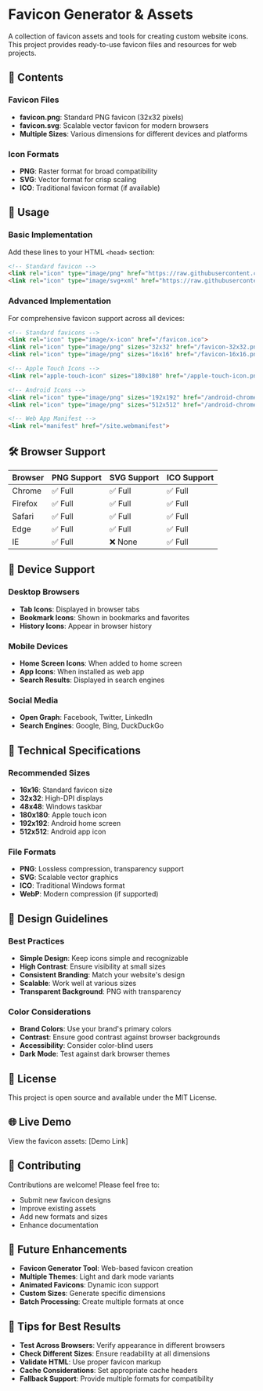 # Favicon Generator & Assets

A collection of favicon assets and tools for creating custom website icons. This project provides ready-to-use favicon files and resources for web projects.

## 🌟 Contents

### Favicon Files
- **favicon.png**: Standard PNG favicon (32x32 pixels)
- **favicon.svg**: Scalable vector favicon for modern browsers
- **Multiple Sizes**: Various dimensions for different devices and platforms

### Icon Formats
- **PNG**: Raster format for broad compatibility
- **SVG**: Vector format for crisp scaling
- **ICO**: Traditional favicon format (if available)

## 🚀 Usage

### Basic Implementation
Add these lines to your HTML `<head>` section:

```html
<!-- Standard favicon -->
<link rel="icon" type="image/png" href="https://raw.githubusercontent.com/melbinjp/favicon/master/favicon.png">
<link rel="icon" type="image/svg+xml" href="https://raw.githubusercontent.com/melbinjp/favicon/master/favicon.svg">
```

### Advanced Implementation
For comprehensive favicon support across all devices:

```html
<!-- Standard favicons -->
<link rel="icon" type="image/x-icon" href="/favicon.ico">
<link rel="icon" type="image/png" sizes="32x32" href="/favicon-32x32.png">
<link rel="icon" type="image/png" sizes="16x16" href="/favicon-16x16.png">

<!-- Apple Touch Icons -->
<link rel="apple-touch-icon" sizes="180x180" href="/apple-touch-icon.png">

<!-- Android Icons -->
<link rel="icon" type="image/png" sizes="192x192" href="/android-chrome-192x192.png">
<link rel="icon" type="image/png" sizes="512x512" href="/android-chrome-512x512.png">

<!-- Web App Manifest -->
<link rel="manifest" href="/site.webmanifest">
```

## 🛠️ Browser Support

| Browser | PNG Support | SVG Support | ICO Support |
|---------|-------------|-------------|-------------|
| Chrome  | ✅ Full | ✅ Full | ✅ Full |
| Firefox | ✅ Full | ✅ Full | ✅ Full |
| Safari  | ✅ Full | ✅ Full | ✅ Full |
| Edge    | ✅ Full | ✅ Full | ✅ Full |
| IE      | ✅ Full | ❌ None | ✅ Full |

## 📱 Device Support

### Desktop Browsers
- **Tab Icons**: Displayed in browser tabs
- **Bookmark Icons**: Shown in bookmarks and favorites
- **History Icons**: Appear in browser history

### Mobile Devices
- **Home Screen Icons**: When added to home screen
- **App Icons**: When installed as web app
- **Search Results**: Displayed in search engines

### Social Media
- **Open Graph**: Facebook, Twitter, LinkedIn
- **Search Engines**: Google, Bing, DuckDuckGo

## 🔧 Technical Specifications

### Recommended Sizes
- **16x16**: Standard favicon size
- **32x32**: High-DPI displays
- **48x48**: Windows taskbar
- **180x180**: Apple touch icon
- **192x192**: Android home screen
- **512x512**: Android app icon

### File Formats
- **PNG**: Lossless compression, transparency support
- **SVG**: Scalable vector graphics
- **ICO**: Traditional Windows format
- **WebP**: Modern compression (if supported)

## 🎨 Design Guidelines

### Best Practices
- **Simple Design**: Keep icons simple and recognizable
- **High Contrast**: Ensure visibility at small sizes
- **Consistent Branding**: Match your website's design
- **Scalable**: Work well at various sizes
- **Transparent Background**: PNG with transparency

### Color Considerations
- **Brand Colors**: Use your brand's primary colors
- **Contrast**: Ensure good contrast against browser backgrounds
- **Accessibility**: Consider color-blind users
- **Dark Mode**: Test against dark browser themes

## 📄 License

This project is open source and available under the MIT License.

## 🌐 Live Demo

View the favicon assets: [Demo Link]

## 🤝 Contributing

Contributions are welcome! Please feel free to:
- Submit new favicon designs
- Improve existing assets
- Add new formats and sizes
- Enhance documentation

## 🔮 Future Enhancements

- **Favicon Generator Tool**: Web-based favicon creation
- **Multiple Themes**: Light and dark mode variants
- **Animated Favicons**: Dynamic icon support
- **Custom Sizes**: Generate specific dimensions
- **Batch Processing**: Create multiple formats at once

## 📝 Tips for Best Results

- **Test Across Browsers**: Verify appearance in different browsers
- **Check Different Sizes**: Ensure readability at all dimensions
- **Validate HTML**: Use proper favicon markup
- **Cache Considerations**: Set appropriate cache headers
- **Fallback Support**: Provide multiple formats for compatibility 